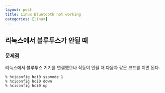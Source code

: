 ```yaml
---
layout: post
title: Linux Bluetooth not working
categories: [linux]
---
```


## 리눅스에서 블루투스가 안될 때

### 문제점

리눅스에서 블루투스 기기를 연결했으나 작동이 안될 때 다음과 같은 코드를 치면 된다.

```
% hciconfig hci0 sspmode 1
% hciconfig hci0 down
% hciconfig hci0 up
```
